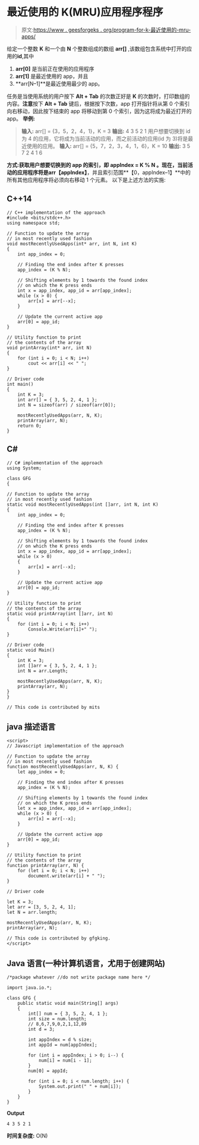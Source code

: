 # 最近使用的 K(MRU)应用程序程序

> 原文:[https://www . geesforgeks . org/program-for-k-最近使用的-mru-apps/](https://www.geeksforgeeks.org/program-for-k-most-recently-used-mru-apps/)

给定一个整数 **K** 和一个由 **N** 个整数组成的数组 **arr[]** ,该数组包含系统中打开的应用的**id**,其中

1.  **arr[0]** 是当前正在使用的应用程序
2.  **arr[1]** 是最近使用的 app，并且
3.  **arr[N–1]**是最近使用最少的 app。

任务是当使用系统的用户按下 **Alt + Tab** 的次数正好是 **K** 的次数时，打印数组的内容。**注意**按下 **Alt + Tab** 键后，根据按下次数，app 打开指针将从第 0 个索引向右移动，因此按下结束的 app 将移动到第 0 个索引，因为这将成为最近打开的 app。
**举例:**

> **输入:** arr[] = {3，5，2，4，1}，K = 3
> **输出:** 4 3 5 2 1
> 用户想要切换到 id 为 4 的应用，它将成为当前活动的应用，而之前活动的应用(id 为 3)将是最近使用的应用。
> **输入:** arr[] = {5，7，2，3，4，1，6}，K = 10
> **输出:** 3 5 7 2 4 1 6

**方式:**获取用户想要切换到的 app 的索引，即 **appIndex = K % N** 。现在，当前活动的应用程序将是**arr【appIndex】**，并且索引范围**【0，appIndex–1】**中的所有其他应用程序将必须向右移动 1 个元素。
以下是上述方法的实施:

## C++14

```
// C++ implementation of the approach
#include <bits/stdc++.h>
using namespace std;

// Function to update the array
// in most recently used fashion
void mostRecentlyUsedApps(int* arr, int N, int K)
{
    int app_index = 0;

    // Finding the end index after K presses
    app_index = (K % N);

    // Shifting elements by 1 towards the found index
    // on which the K press ends
    int x = app_index, app_id = arr[app_index];
    while (x > 0) {
        arr[x] = arr[--x];
    }

    // Update the current active app
    arr[0] = app_id;
}

// Utility function to print
// the contents of the array
void printArray(int* arr, int N)
{
    for (int i = 0; i < N; i++)
        cout << arr[i] << " ";
}

// Driver code
int main()
{
    int K = 3;
    int arr[] = { 3, 5, 2, 4, 1 };
    int N = sizeof(arr) / sizeof(arr[0]);

    mostRecentlyUsedApps(arr, N, K);
    printArray(arr, N);
    return 0;
}
```

## C#

```
// C# implementation of the approach
using System;

class GFG
{

// Function to update the array
// in most recently used fashion
static void mostRecentlyUsedApps(int []arr, int N, int K)
{
    int app_index = 0;

    // Finding the end index after K presses
    app_index = (K % N);

    // Shifting elements by 1 towards the found index
    // on which the K press ends
    int x = app_index, app_id = arr[app_index];
    while (x > 0)
    {
        arr[x] = arr[--x];
    }

    // Update the current active app
    arr[0] = app_id;
}

// Utility function to print
// the contents of the array
static void printArray(int []arr, int N)
{
    for (int i = 0; i < N; i++)
        Console.Write(arr[i]+" ");
}

// Driver code
static void Main()
{
    int K = 3;
    int []arr = { 3, 5, 2, 4, 1 };
    int N = arr.Length;

    mostRecentlyUsedApps(arr, N, K);
    printArray(arr, N);
}
}

// This code is contributed by mits
```

## java 描述语言

```
<script>
// Javascript implementation of the approach

// Function to update the array
// in most recently used fashion
function mostRecentlyUsedApps(arr, N, K) {
    let app_index = 0;

    // Finding the end index after K presses
    app_index = (K % N);

    // Shifting elements by 1 towards the found index
    // on which the K press ends
    let x = app_index, app_id = arr[app_index];
    while (x > 0) {
        arr[x] = arr[--x];
    }

    // Update the current active app
    arr[0] = app_id;
}

// Utility function to print
// the contents of the array
function printArray(arr, N) {
    for (let i = 0; i < N; i++)
        document.write(arr[i] + " ");
}

// Driver code

let K = 3;
let arr = [3, 5, 2, 4, 1];
let N = arr.length;

mostRecentlyUsedApps(arr, N, K);
printArray(arr, N);

// This code is contributed by gfgking.
</script>
```

## Java 语言(一种计算机语言，尤用于创建网站)

```
/*package whatever //do not write package name here */

import java.io.*;

class GFG {
    public static void main(String[] args)
    {
        int[] num = { 3, 5, 2, 4, 1 };
        int size = num.length;
        // 8,6,7,9,0,2,1,12,89
        int d = 3;

        int appIndex = d % size;
        int appId = num[appIndex];

        for (int i = appIndex; i > 0; i--) {
            num[i] = num[i - 1];
        }
        num[0] = appId;

        for (int i = 0; i < num.length; i++) {
            System.out.print(" " + num[i]);
        }
    }
}
```

**Output**

```
4 3 5 2 1 
```

**时间复杂度:** O(N)